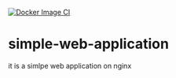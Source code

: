 [![Docker Image CI](https://github.com/samghanbarian/simple-web-app/actions/workflows/build.yml/badge.svg)](https://github.com/samghanbarian/simple-web-app/actions/workflows/build.yml)
# simple-web-application
it is a simlpe web application on nginx
